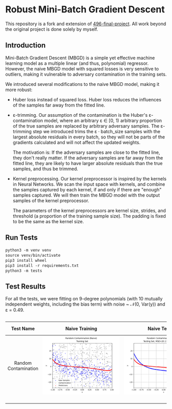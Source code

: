 # Robust Mini-Batch Gradient Descent

This repository is a fork and extension of [496-final-project](https://github.com/WHMHammer/496-final-project). All work beyond the original project is done solely by myself.

## Introduction

Mini-Batch Gradient Descent (MBGD) is a simple yet effective machine learning model as a multiple linear (and thus, polynomial) regressor. However, the naive MBGD model with squared losses is very sensitive to outliers, making it vulnerable to adversary contamination in the training sets.

We introduced several modifications to the naive MBGD model, making it more robust:

- Huber loss instead of squared loss. Huber loss reduces the influences of the samples far away from the fitted line.

- ε-trimming. Our assumption of the contamination is the Huber's ε-contamination model, where an arbitrary ε ∈ [0, 1) arbitrary proportion of the true samples are replaced by arbitrary adversary samples. The ε-trimming step we introduced trims the ε · batch_size samples with the largest absolute residuals in every batch, so they will not be parts of the gradients calculated and will not affect the updated weights.

  The motivation is: If the adversary samples are close to the fitted line, they don't really matter. If the adversary samples are far away from the fitted line, they are likely to have larger absolute residuals than the true samples, and thus be trimmed.

- Kernel preprocessing. Our kernel preprocessor is inspired by the kernels in Neural Networks. We scan the input space with kernels, and combine the samples captured by each kernel, if and only if there are "enough" samples captured. We will then train the MBGD model with the output samples of the kernel preprocessor.

  The parameters of the kernel preprocessors are kernel size, strides, and threshold (a proportion of the training sample size). The padding is fixed to be the same as the kernel size.

## Run Tests

```
python3 -m venv venv
source venv/bin/activate
pip3 install wheel
pip3 install -r requirements.txt
python3 -m tests
```

## Test Results

For all the tests, we were fitting on 9-degree polynomials (with 10 mutually independent weights, including the bias term) with noise ~ 𝒩(0, Var(y)) and ε = 0.49.

<div style="overflow-x: scroll" markdown="block">

| Test Name | Naive Training | Naive Testing | Huber Loss Training | Huber Loss Testing | ε-trimmed Huber Loss Training | ε-trimmed Huber Loss Testing | Mean-kernel Preprocessor Training | Mean-kernel Preprocessor Testing | ε-trimmed Huber Loss with Mean-kernel Preprocessor Training | ε-trimmed Huber Loss with Mean-kernel Preprocessor Testing |
| :-: | :-: | :-: | :-: | :-: | :-: | :-: | :-: | :-: | :-: | :-: |
| Random Contamination | ![](test_results/random_contamination/naive/training.png) | ![](test_results/random_contamination/naive/testing.png) | ![](test_results/random_contamination/huber_loss/training.png) | ![](test_results/random_contamination/huber_loss/testing.png) | ![](test_results/random_contamination/epsilon_trimmed_huber_loss/training.png) | ![](test_results/random_contamination/epsilon_trimmed_huber_loss/testing.png) | ![](test_results/random_contamination/mean_kernel_preprocessor/training.png) | ![](test_results/random_contamination/mean_kernel_preprocessor/testing.png) | ![](test_results/random_contamination/epsilon_trimmed_huber_loss_with_mean_kernel_preprocessor/training.png) | ![](test_results/random_contamination/epsilon_trimmed_huber_loss_with_mean_kernel_preprocessor/testing.png) |
| <!-- GitHub does not render the table cell widths correctly --> | &nbsp;&nbsp;&nbsp;&nbsp;&nbsp;&nbsp;&nbsp;&nbsp;&nbsp;&nbsp;&nbsp;&nbsp;&nbsp;&nbsp;&nbsp;&nbsp;&nbsp;&nbsp;&nbsp;&nbsp;&nbsp;&nbsp;&nbsp;&nbsp;&nbsp;&nbsp;&nbsp;&nbsp;&nbsp;&nbsp;&nbsp;&nbsp;&nbsp;&nbsp;&nbsp;&nbsp;&nbsp;&nbsp;&nbsp;&nbsp;&nbsp;&nbsp;&nbsp;&nbsp;&nbsp;&nbsp;&nbsp;&nbsp;&nbsp;&nbsp;&nbsp;&nbsp;&nbsp;&nbsp;&nbsp;&nbsp;&nbsp;&nbsp;&nbsp;&nbsp;&nbsp;&nbsp;&nbsp;&nbsp; | &nbsp;&nbsp;&nbsp;&nbsp;&nbsp;&nbsp;&nbsp;&nbsp;&nbsp;&nbsp;&nbsp;&nbsp;&nbsp;&nbsp;&nbsp;&nbsp;&nbsp;&nbsp;&nbsp;&nbsp;&nbsp;&nbsp;&nbsp;&nbsp;&nbsp;&nbsp;&nbsp;&nbsp;&nbsp;&nbsp;&nbsp;&nbsp;&nbsp;&nbsp;&nbsp;&nbsp;&nbsp;&nbsp;&nbsp;&nbsp;&nbsp;&nbsp;&nbsp;&nbsp;&nbsp;&nbsp;&nbsp;&nbsp;&nbsp;&nbsp;&nbsp;&nbsp;&nbsp;&nbsp;&nbsp;&nbsp;&nbsp;&nbsp;&nbsp;&nbsp;&nbsp;&nbsp;&nbsp;&nbsp; | &nbsp;&nbsp;&nbsp;&nbsp;&nbsp;&nbsp;&nbsp;&nbsp;&nbsp;&nbsp;&nbsp;&nbsp;&nbsp;&nbsp;&nbsp;&nbsp;&nbsp;&nbsp;&nbsp;&nbsp;&nbsp;&nbsp;&nbsp;&nbsp;&nbsp;&nbsp;&nbsp;&nbsp;&nbsp;&nbsp;&nbsp;&nbsp;&nbsp;&nbsp;&nbsp;&nbsp;&nbsp;&nbsp;&nbsp;&nbsp;&nbsp;&nbsp;&nbsp;&nbsp;&nbsp;&nbsp;&nbsp;&nbsp;&nbsp;&nbsp;&nbsp;&nbsp;&nbsp;&nbsp;&nbsp;&nbsp;&nbsp;&nbsp;&nbsp;&nbsp;&nbsp;&nbsp;&nbsp;&nbsp; | &nbsp;&nbsp;&nbsp;&nbsp;&nbsp;&nbsp;&nbsp;&nbsp;&nbsp;&nbsp;&nbsp;&nbsp;&nbsp;&nbsp;&nbsp;&nbsp;&nbsp;&nbsp;&nbsp;&nbsp;&nbsp;&nbsp;&nbsp;&nbsp;&nbsp;&nbsp;&nbsp;&nbsp;&nbsp;&nbsp;&nbsp;&nbsp;&nbsp;&nbsp;&nbsp;&nbsp;&nbsp;&nbsp;&nbsp;&nbsp;&nbsp;&nbsp;&nbsp;&nbsp;&nbsp;&nbsp;&nbsp;&nbsp;&nbsp;&nbsp;&nbsp;&nbsp;&nbsp;&nbsp;&nbsp;&nbsp;&nbsp;&nbsp;&nbsp;&nbsp;&nbsp;&nbsp;&nbsp;&nbsp; | &nbsp;&nbsp;&nbsp;&nbsp;&nbsp;&nbsp;&nbsp;&nbsp;&nbsp;&nbsp;&nbsp;&nbsp;&nbsp;&nbsp;&nbsp;&nbsp;&nbsp;&nbsp;&nbsp;&nbsp;&nbsp;&nbsp;&nbsp;&nbsp;&nbsp;&nbsp;&nbsp;&nbsp;&nbsp;&nbsp;&nbsp;&nbsp;&nbsp;&nbsp;&nbsp;&nbsp;&nbsp;&nbsp;&nbsp;&nbsp;&nbsp;&nbsp;&nbsp;&nbsp;&nbsp;&nbsp;&nbsp;&nbsp;&nbsp;&nbsp;&nbsp;&nbsp;&nbsp;&nbsp;&nbsp;&nbsp;&nbsp;&nbsp;&nbsp;&nbsp;&nbsp;&nbsp;&nbsp;&nbsp; | &nbsp;&nbsp;&nbsp;&nbsp;&nbsp;&nbsp;&nbsp;&nbsp;&nbsp;&nbsp;&nbsp;&nbsp;&nbsp;&nbsp;&nbsp;&nbsp;&nbsp;&nbsp;&nbsp;&nbsp;&nbsp;&nbsp;&nbsp;&nbsp;&nbsp;&nbsp;&nbsp;&nbsp;&nbsp;&nbsp;&nbsp;&nbsp;&nbsp;&nbsp;&nbsp;&nbsp;&nbsp;&nbsp;&nbsp;&nbsp;&nbsp;&nbsp;&nbsp;&nbsp;&nbsp;&nbsp;&nbsp;&nbsp;&nbsp;&nbsp;&nbsp;&nbsp;&nbsp;&nbsp;&nbsp;&nbsp;&nbsp;&nbsp;&nbsp;&nbsp;&nbsp;&nbsp;&nbsp;&nbsp; | &nbsp;&nbsp;&nbsp;&nbsp;&nbsp;&nbsp;&nbsp;&nbsp;&nbsp;&nbsp;&nbsp;&nbsp;&nbsp;&nbsp;&nbsp;&nbsp;&nbsp;&nbsp;&nbsp;&nbsp;&nbsp;&nbsp;&nbsp;&nbsp;&nbsp;&nbsp;&nbsp;&nbsp;&nbsp;&nbsp;&nbsp;&nbsp;&nbsp;&nbsp;&nbsp;&nbsp;&nbsp;&nbsp;&nbsp;&nbsp;&nbsp;&nbsp;&nbsp;&nbsp;&nbsp;&nbsp;&nbsp;&nbsp;&nbsp;&nbsp;&nbsp;&nbsp;&nbsp;&nbsp;&nbsp;&nbsp;&nbsp;&nbsp;&nbsp;&nbsp;&nbsp;&nbsp;&nbsp;&nbsp; | &nbsp;&nbsp;&nbsp;&nbsp;&nbsp;&nbsp;&nbsp;&nbsp;&nbsp;&nbsp;&nbsp;&nbsp;&nbsp;&nbsp;&nbsp;&nbsp;&nbsp;&nbsp;&nbsp;&nbsp;&nbsp;&nbsp;&nbsp;&nbsp;&nbsp;&nbsp;&nbsp;&nbsp;&nbsp;&nbsp;&nbsp;&nbsp;&nbsp;&nbsp;&nbsp;&nbsp;&nbsp;&nbsp;&nbsp;&nbsp;&nbsp;&nbsp;&nbsp;&nbsp;&nbsp;&nbsp;&nbsp;&nbsp;&nbsp;&nbsp;&nbsp;&nbsp;&nbsp;&nbsp;&nbsp;&nbsp;&nbsp;&nbsp;&nbsp;&nbsp;&nbsp;&nbsp;&nbsp;&nbsp; | &nbsp;&nbsp;&nbsp;&nbsp;&nbsp;&nbsp;&nbsp;&nbsp;&nbsp;&nbsp;&nbsp;&nbsp;&nbsp;&nbsp;&nbsp;&nbsp;&nbsp;&nbsp;&nbsp;&nbsp;&nbsp;&nbsp;&nbsp;&nbsp;&nbsp;&nbsp;&nbsp;&nbsp;&nbsp;&nbsp;&nbsp;&nbsp;&nbsp;&nbsp;&nbsp;&nbsp;&nbsp;&nbsp;&nbsp;&nbsp;&nbsp;&nbsp;&nbsp;&nbsp;&nbsp;&nbsp;&nbsp;&nbsp;&nbsp;&nbsp;&nbsp;&nbsp;&nbsp;&nbsp;&nbsp;&nbsp;&nbsp;&nbsp;&nbsp;&nbsp;&nbsp;&nbsp;&nbsp;&nbsp; | &nbsp;&nbsp;&nbsp;&nbsp;&nbsp;&nbsp;&nbsp;&nbsp;&nbsp;&nbsp;&nbsp;&nbsp;&nbsp;&nbsp;&nbsp;&nbsp;&nbsp;&nbsp;&nbsp;&nbsp;&nbsp;&nbsp;&nbsp;&nbsp;&nbsp;&nbsp;&nbsp;&nbsp;&nbsp;&nbsp;&nbsp;&nbsp;&nbsp;&nbsp;&nbsp;&nbsp;&nbsp;&nbsp;&nbsp;&nbsp;&nbsp;&nbsp;&nbsp;&nbsp;&nbsp;&nbsp;&nbsp;&nbsp;&nbsp;&nbsp;&nbsp;&nbsp;&nbsp;&nbsp;&nbsp;&nbsp;&nbsp;&nbsp;&nbsp;&nbsp;&nbsp;&nbsp;&nbsp;&nbsp; |

</div>
